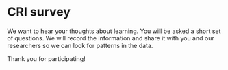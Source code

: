 # CRI survey

<!--div class="text-center mb-3 mt-3">
  <img src="https://1kgzmckwpmb29d06l31nw6va-wpengine.netdna-ssl.com/wp-content/uploads/2015/02/child-mind-institute-hbn-logo.jpg" alt="drawing" width="200" />
</div-->


We want to hear your thoughts about learning.
You will be asked a short set of questions. 
We will record the information and share it with you and our researchers so we can look for patterns in the data. 

Thank you for participating!
